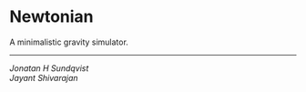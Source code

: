 Newtonian
=========

A minimalistic gravity simulator.

---------

_Jonatan H Sundqvist_  
<span style='pink'>_Jayant Shivarajan_  </span>
